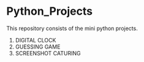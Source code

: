 # Python_Projects
This repository consists of the mini python projects.
1. DIGITAL CLOCK
2. GUESSING GAME
3. SCREENSHOT CATURING 
